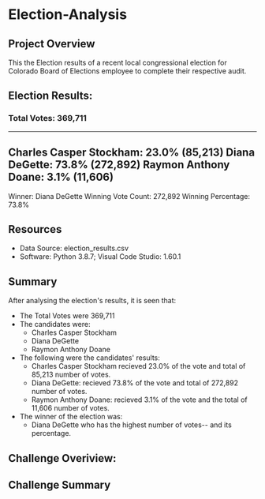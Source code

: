 # Election-Analysis

## Project Overview
This the Election results of a recent local congressional election for Colorado Board of Elections employee to complete their respective audit.

Election Results:
-------------------------
### Total Votes: 369,711
-------------------------
Charles Casper Stockham: 23.0% (85,213)
Diana DeGette: 73.8% (272,892)
Raymon Anthony Doane: 3.1% (11,606)
-------------------------
Winner: Diana DeGette
Winning Vote Count: 272,892
Winning Percentage: 73.8%

## Resources
- Data Source: election_results.csv
- Software: Python 3.8.7; Visual Code Studio: 1.60.1

## Summary 
After analysing the election's results, it is seen that:
- The Total Votes were 369,711
- The candidates were:
  - Charles Casper Stockham
  - Diana DeGette
  - Raymon Anthony Doane
- The following were the candidates' results:
  - Charles Casper Stockham recieved 23.0% of the vote and total of 85,213 number of votes.
  - Diana DeGette: recieved 73.8% of the vote and total of 272,892 number of votes. 
  - Raymon Anthony Doane: recieved 3.1% of the vote and the total of 11,606 number of votes.
- The winner of the election was: 
  -  Diana DeGette who has the highest number of votes-- and its percentage.

## Challenge Overiview:


## Challenge Summary

